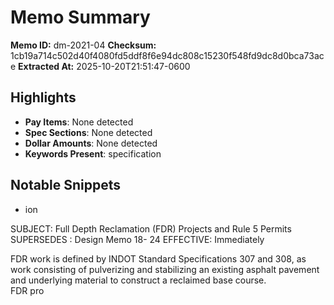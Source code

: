 # Memo Summary

**Memo ID:** dm-2021-04
**Checksum:** 1cb19a714c502d40f4080fd5ddf8f6e94dc808c15230f548fd9dc8d0bca73ace
**Extracted At:** 2025-10-20T21:51:47-0600

## Highlights
- **Pay Items**: None detected
- **Spec Sections**: None detected
- **Dollar Amounts**: None detected
- **Keywords Present**: specification

## Notable Snippets
- ion  
 
SUBJECT:   Full Depth Reclamation (FDR) Projects and Rule 5 Permits  
  SUPERSEDES : Design Memo 18- 24 
 EFFECTIVE:  Immediately  
 
FDR work is defined by INDOT Standard Specifications 307 and 308, as work consisting 
of pulverizing and stabilizing an existing asphalt pavement and underlying material to construct a reclaimed base course.  
 FDR pro